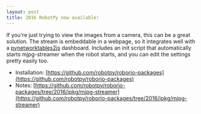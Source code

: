 ```yaml
---
layout: post
title: 2016 RobotPy now available!
---
```


If you're just trying to view the images from a camera, this can be a great solution. The stream is embeddable in a webpage, so it integrates well with a [pynetworktables2js](https://github.com/robotpy/pynetworktables2js) dashboard. Includes an init script that automatically starts mjpg-streamer when the robot starts, and you can edit the settings pretty easily too.

* Installation: [https://github.com/robotpy/roborio-packages](https://github.com/robotpy/roborio-packages)
* Notes: [https://github.com/robotpy/roborio-packages/tree/2016/ipkg/mjpg-streamer](https://github.com/robotpy/roborio-packages/tree/2016/ipkg/mjpg-streamer)